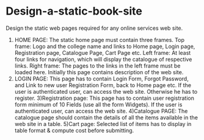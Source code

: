 # Design-a-static-book-site
Design the static web pages required for any online services web site.
1) HOME PAGE:
The static home page must contain three frames.
Top frame: Logo and the college name and links to Home page, Login page, Registration page, Catalogue Page, Cart Page etc. Left frame: At least four links for navigation, which will display the catalogue of respective links.
Right frame: The pages to the links in the left frame must be loaded here. Initially this page contains description of the web site. 
2) LOGIN PAGE:
This page has to contain Login Form, Forgot Password, and Link to new user Registration Form, back to Home page etc. If the user is authenticated user, can access the web site. Otherwise he has to register.
3)Registration page:
This page has to contain user registration form minimum of 10 Fields (use all the form Widgets). If the user is authenticated user, can access the web site.
4)Catalogue PAGE:
The catalogue page should contain the details of all the items available in the web site in a table.
5)Cart page:
Selected list of items has to display in table format & compute cost before submitting. 


